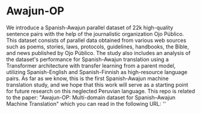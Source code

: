 # Awajun-OP
We introduce a Spanish-Awajun parallel dataset of 22k high-quality sentence pairs with the help of the journalistic organization Ojo Público. This dataset consists of parallel data obtained from various web sources such as poems, stories, laws, protocols, guidelines, handbooks, the Bible, and news published by Ojo Público. The study also includes an analysis of the dataset's performance for Spanish-Awajun translation using a Transformer architecture with transfer learning from a parent model, utilizing Spanish-English and Spanish-Finnish as high-resource language pairs. As far as we know, this is the first Spanish-Awajun machine translation study, and we hope that this work will serve as a starting point for future research on this neglected Peruvian language. This repo is related to the paper: "Awajun-OP: Multi-domain dataset for Spanish–Awajun Machine
Translation" which you can read in the following URL: ''
